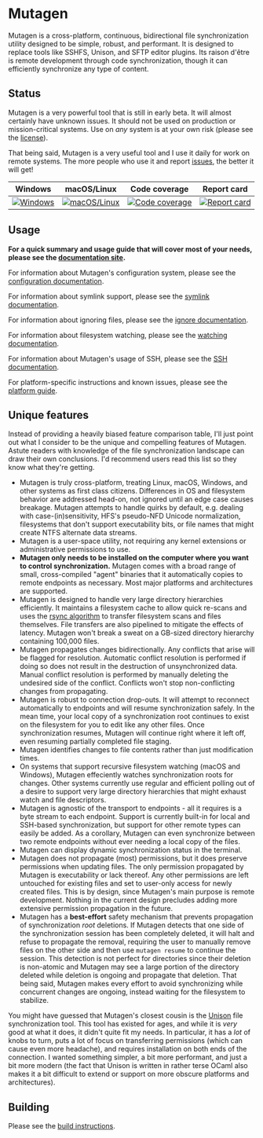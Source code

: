 # Mutagen

Mutagen is a cross-platform, continuous, bidirectional file synchronization
utility designed to be simple, robust, and performant. It is designed to replace
tools like SSHFS, Unison, and SFTP editor plugins. Its raison d'être is remote
development through code synchronization, though it can efficiently synchronize
any type of content.


## Status

Mutagen is a very powerful tool that is still in early beta. It will almost
certainly have unknown issues. It should not be used on production or
mission-critical systems. Use on *any* system is at your own risk (please see
the [license](https://github.com/havoc-io/mutagen/blob/master/LICENSE.md)).

That being said, Mutagen is a very useful tool and I use it daily for work on
remote systems. The more people who use it and report
[issues](https://github.com/havoc-io/mutagen/issues), the better it will get!

| Windows                           | macOS/Linux                                   | Code coverage                           | Report card                           |
| :-------------------------------: | :-------------------------------------------: | :-------------------------------------: | :-----------------------------------: |
| [![Windows][win-badge]][win-link] | [![macOS/Linux][mac-lin-badge]][mac-lin-link] | [![Code coverage][cov-badge]][cov-link] | [![Report card][rc-badge]][rc-link]   |

[win-badge]: https://ci.appveyor.com/api/projects/status/qywidv5a1vf7g3b5/branch/master?svg=true "Windows build status"
[win-link]:  https://ci.appveyor.com/project/havoc-io/mutagen/branch/master "Windows build status"
[mac-lin-badge]: https://travis-ci.org/havoc-io/mutagen.svg?branch=master "macOS/Linux build status"
[mac-lin-link]:  https://travis-ci.org/havoc-io/mutagen "macOS/Linux build status"
[cov-badge]: https://codecov.io/gh/havoc-io/mutagen/branch/master/graph/badge.svg "Code coverage status"
[cov-link]: https://codecov.io/gh/havoc-io/mutagen/tree/master/pkg "Code coverage status"
[rc-badge]: https://goreportcard.com/badge/github.com/havoc-io/mutagen "Report card status"
[rc-link]: https://goreportcard.com/report/github.com/havoc-io/mutagen "Report card status"


## Usage

**For a quick summary and usage guide that will cover most of your needs, please
see the [documentation site](https://mutagen.io).**

For information about Mutagen's configuration system, please see the
[configuration documentation](doc/configuration.md).

For information about symlink support, please see the
[symlink documentation](doc/symlinks.md).

For information about ignoring files, please see the
[ignore documentation](doc/ignores.md).

For information about filesystem watching, please see the
[watching documentation](doc/watching.md).

For information about Mutagen's usage of SSH, please see the
[SSH documentation](doc/ssh.md).

For platform-specific instructions and known issues, please see the
[platform guide](doc/platforms.md).


## Unique features

Instead of providing a heavily biased feature comparison table, I'll just point
out what I consider to be the unique and compelling features of Mutagen. Astute
readers with knowledge of the file synchronization landscape can draw their own
conclusions. I'd recommend users read this list so they know what they're
getting.

- Mutagen is truly cross-platform, treating Linux, macOS, Windows, and other
  systems as first class citizens. Differences in OS and filesystem behavior are
  addressed head-on, not ignored until an edge case causes breakage. Mutagen
  attempts to handle quirks by default, e.g. dealing with case-(in)sensitivity,
  HFS's pseudo-NFD Unicode normalization, filesystems that don't support
  executability bits, or file names that might create NTFS alternate data
  streams.
- Mutagen is a user-space utility, not requiring any kernel extensions or
  administrative permissions to use.
- **Mutagen only needs to be installed on the computer where you want to control
  synchronization.** Mutagen comes with a broad range of small, cross-compiled
  "agent" binaries that it automatically copies to remote endpoints as
  necessary. Most major platforms and architectures are supported.
- Mutagen is designed to handle very large directory hierarchies efficiently. It
  maintains a filesystem cache to allow quick re-scans and uses the
  [rsync algorithm](https://rsync.samba.org/tech_report/) to transfer filesystem
  scans and files themselves. File transfers are also pipelined to mitigate the
  effects of latency. Mutagen won't break a sweat on a GB-sized directory
  hierarchy containing 100,000 files.
- Mutagen propagates changes bidirectionally. Any conflicts that arise will be
  flagged for resolution. Automatic conflict resolution is performed if doing so
  does not result in the destruction of unsynchronized data. Manual conflict
  resolution is performed by manually deleting the undesired side of the
  conflict. Conflicts won't stop non-conflicting changes from propagating.
- Mutagen is robust to connection drop-outs. It will attempt to reconnect
  automatically to endpoints and will resume synchronization safely. In the mean
  time, your local copy of a synchronization root continues to exist on the
  filesystem for you to edit like any other files. Once synchronization resumes,
  Mutagen will continue right where it left off, even resuming partially
  completed file staging.
- Mutagen identifies changes to file contents rather than just modification
  times.
- On systems that support recursive filesystem watching (macOS and Windows),
  Mutagen effeciently watches synchronization roots for changes. Other systems
  currently use regular and efficient polling out of a desire to support very
  large directory hierarchies that might exhaust watch and file descriptors.
- Mutagen is agnostic of the transport to endpoints - all it requires is a byte
  stream to each endpoint. Support is currently built-in for local and SSH-based
  synchronization, but support for other remote types can easily be added. As a
  corollary, Mutagen can even synchronize between two remote endpoints without
  ever needing a local copy of the files.
- Mutagen can display dynamic synchronization status in the terminal.
- Mutagen does not propagate (most) permissions, but it does preserve
  permissions when updating files. The only permission propagated by Mutagen is
  executability or lack thereof. Any other permissions are left untouched for
  existing files and set to user-only access for newly created files. This is by
  design, since Mutagen's main purpose is remote development. Nothing in the
  current design precludes adding more extensive permission propagation in the
  future.
- Mutagen has a **best-effort** safety mechanism that prevents propagation of
  synchronization *root* deletions. If Mutagen detects that one side of the
  synchronization session has been completely deleted, it will halt and refuse
  to propagate the removal, requiring the user to manually remove files on the
  other side and then use `mutagen resume` to continue the session. This
  detection is not perfect for directories since their deletion is non-atomic
  and Mutagen may see a large portion of the directory deleted while deletion is
  ongoing and propagate that deletion. That being said, Mutagen makes every
  effort to avoid synchronizing while concurrent changes are ongoing, instead
  waiting for the filesystem to stabilize.

You might have guessed that Mutagen's closest cousin is the
[Unison](http://www.cis.upenn.edu/~bcpierce/unison) file synchronization tool.
This tool has existed for ages, and while it is *very* good at what it does, it
didn't quite fit my needs. In particular, it has a *lot* of knobs to turn, puts
a lot of focus on transferring permissions (which can cause even more headache),
and requires installation on both ends of the connection. I wanted something
simpler, a bit more performant, and just a bit more modern (the fact that Unison
is written in rather terse OCaml also makes it a bit difficult to extend or
support on more obscure platforms and architectures).


## Building

Please see the [build instructions](doc/building.md).
